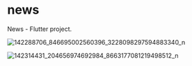 # news

News - Flutter project.

![142288706_846695002560396_3228098297594883340_n](https://user-images.githubusercontent.com/26671608/105825834-520ee700-5fc0-11eb-8e9a-63a370a9dd8e.jpg)

![142314431_204656974692984_8663177081219498512_n](https://user-images.githubusercontent.com/26671608/105825839-53d8aa80-5fc0-11eb-8b12-e7d32d60a77c.jpg)
